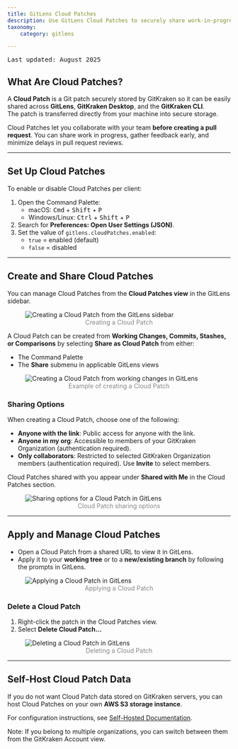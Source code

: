 ```yaml
---
title: GitLens Cloud Patches
description: Use GitLens Cloud Patches to securely share work-in-progress changes across GitKraken tools for early collaboration.
taxonomy:
    category: gitlens

---
```


<kbd>Last updated: August 2025</kbd>

## What Are Cloud Patches?

A **Cloud Patch** is a Git patch securely stored by GitKraken so it can be easily shared across **GitLens**, **GitKraken Desktop**, and the **GitKraken CLI**.  
The patch is transferred directly from your machine into secure storage.

Cloud Patches let you collaborate with your team **before creating a pull request**. You can share work in progress, gather feedback early, and minimize delays in pull request reviews.

---

## Set Up Cloud Patches

To enable or disable Cloud Patches per client:

1. Open the Command Palette:  
   - macOS: <kbd>Cmd</kbd> + <kbd>Shift</kbd> + <kbd>P</kbd>  
   - Windows/Linux: <kbd>Ctrl</kbd> + <kbd>Shift</kbd> + <kbd>P</kbd>  
2. Search for **Preferences: Open User Settings (JSON)**.  
3. Set the value of `gitlens.cloudPatches.enabled`:  
   - `true` = enabled (default)  
   - `false` = disabled  

---

## Create and Share Cloud Patches

You can manage Cloud Patches from the **Cloud Patches view** in the GitLens sidebar.

<figure>
  <img src="/wp-content/uploads/gl-cloud-patch-create.webp" class="help-center-img img-bordered" alt="Creating a Cloud Patch from the GitLens sidebar" />
  <figcaption style="text-align: center; color: #888">Creating a Cloud Patch</figcaption>
</figure>

A Cloud Patch can be created from **Working Changes, Commits, Stashes, or Comparisons** by selecting **Share as Cloud Patch** from either:  
- The Command Palette  
- The **Share** submenu in applicable GitLens views  

<figure>
  <img src="/wp-content/uploads/gl-create-cloud-patch-example.png" class="help-center-img img-bordered" alt="Creating a Cloud Patch from working changes in GitLens" />
  <figcaption style="text-align: center; color: #888">Example of creating a Cloud Patch</figcaption>
</figure>

### Sharing Options
When creating a Cloud Patch, choose one of the following:

- **Anyone with the link**: Public access for anyone with the link.  
- **Anyone in my org**: Accessible to members of your GitKraken Organization (authentication required).  
- **Only collaborators**: Restricted to selected GitKraken Organization members (authentication required). Use **Invite** to select members.  

Cloud Patches shared with you appear under **Shared with Me** in the Cloud Patches section.

<figure>
  <img src="/wp-content/uploads/gl-cloud-patch-sharing-options-2.png" class="help-center-img img-bordered" alt="Sharing options for a Cloud Patch in GitLens" />
  <figcaption style="text-align: center; color: #888">Cloud Patch sharing options</figcaption>
</figure>

---

## Apply and Manage Cloud Patches

- Open a Cloud Patch from a shared URL to view it in GitLens.  
- Apply it to your **working tree** or to a **new/existing branch** by following the prompts in GitLens.  

<figure>
  <img src="/wp-content/uploads/gl-apply-patch-example.gif" class="help-center-img img-bordered" alt="Applying a Cloud Patch in GitLens" />
  <figcaption style="text-align: center; color: #888">Applying a Cloud Patch</figcaption>
</figure>

### Delete a Cloud Patch
1. Right-click the patch in the Cloud Patches view.  
2. Select **Delete Cloud Patch…**  

<figure>
  <img src="/wp-content/uploads/gl-delete-cloud-patch.png" class="help-center-img img-bordered" alt="Deleting a Cloud Patch in GitLens" />
  <figcaption style="text-align: center; color: #888">Deleting a Cloud Patch</figcaption>
</figure>

---

## Self-Host Cloud Patch Data

If you do not want Cloud Patch data stored on GitKraken servers, you can host Cloud Patches on your own **AWS S3 storage instance**.  

For configuration instructions, see [Self-Hosted Documentation](/gk-dev/gk-dev-home/#self-hosted).

<div class='callout callout--basic'>
  <p>Note: If you belong to multiple organizations, you can switch between them from the GitKraken Account view.</p>
</div>